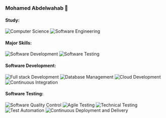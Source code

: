 ### Mohamed Abdelwahab 👋
#### Study:
![Computer Science](https://img.shields.io/badge/%20-Computer%20Science-9cf)
![Software Engineering](https://img.shields.io/badge/%20-Software%20Engineering-9cf)

#### Major Skills:
![Software Development](https://img.shields.io/badge/%20-Software%20Development-green)
![Software Testing](https://img.shields.io/badge/%20-Software%20Testing-green)

#### Software Development:
![Full stack Development](https://img.shields.io/badge/%20-Full%20stack%20Development-gold)
![Database Management](https://img.shields.io/badge/%20-Database%20Management-gold)
![Cloud Development](https://img.shields.io/badge/%20-Cloud%20Development-gold)
![Continuous Integration](https://img.shields.io/badge/%20-Continuous%20Integration-gold)

#### Software Testing:
![Software Quality Control](https://img.shields.io/badge/%20-Software%20Quality%20Control-steelblue)
![Agile Testing](https://img.shields.io/badge/%20-Agile%20Testing-steelblue)
![Technical Testing](https://img.shields.io/badge/%20-Technical%20Testing-steelblue)
![Test Automation](https://img.shields.io/badge/%20-Test%20Automation-steelblue)
![Continuous Deployment and Delivery](https://img.shields.io/badge/%20-Continuous%20Deployment%20and%20Delivery-steelblue)

<!--
**mwahab25/mwahab25** is a ✨ _special_ ✨ repository because its `README.md` (this file) appears on your GitHub profile.

Here are some ideas to get you started:

- 🔭 I’m currently working on ...
- 🌱 I’m currently learning ...
- 👯 I’m looking to collaborate on ...
- 🤔 I’m looking for help with ...
- 💬 Ask me about ...
- 📫 How to reach me: ...
- 😄 Pronouns: ...
- ⚡ Fun fact: ...
-->
